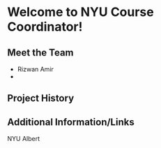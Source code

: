# Welcome to NYU Course Coordinator!
##
## Meet the Team
- Rizwan Amir
- 
## Project History
## Additional Information/Links
NYU Albert